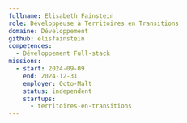 ```yaml
---
fullname: Elisabeth Fainstein
role: Développeuse à Territoires en Transitions
domaine: Développement
github: elisfainstein
competences:
  - Développement Full-stack
missions:
  - start: 2024-09-09
    end: 2024-12-31
    employer: Octo-Malt
    status: independent
    startups:
      - territoires-en-transitions
---
```

